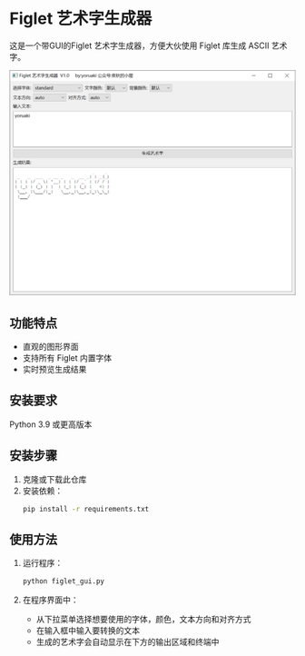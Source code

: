 # Figlet 艺术字生成器

这是一个带GUI的Figlet 艺术字生成器，方便大伙使用 Figlet 库生成 ASCII 艺术字。

<img src=" ./demo/1.png" style="zoom:50%;" />

## 功能特点

- 直观的图形界面
- 支持所有 Figlet 内置字体
- 实时预览生成结果

## 安装要求

Python 3.9 或更高版本

## 安装步骤

1. 克隆或下载此仓库
2. 安装依赖：
   ```bash
   pip install -r requirements.txt
   ```

## 使用方法

1. 运行程序：
   ```bash
   python figlet_gui.py
   ```

2. 在程序界面中：
   - 从下拉菜单选择想要使用的字体，颜色，文本方向和对齐方式
   - 在输入框中输入要转换的文本
   - 生成的艺术字会自动显示在下方的输出区域和终端中
